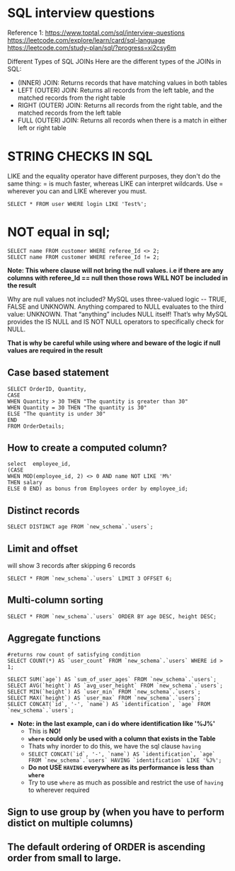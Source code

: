 # SQL interview questions
Reference 1:
https://www.toptal.com/sql/interview-questions
https://leetcode.com/explore/learn/card/sql-language
https://leetcode.com/study-plan/sql/?progress=xi2csy6m


Different Types of SQL JOINs
Here are the different types of the JOINs in SQL:

* (INNER) JOIN: Returns records that have matching values in both tables 
* LEFT (OUTER) JOIN: Returns all records from the left table, and the matched records from the right table
* RIGHT (OUTER) JOIN: Returns all records from the right table, and the matched records from the left table
* FULL (OUTER) JOIN: Returns all records when there is a match in either left or right table


# STRING CHECKS IN SQL
LIKE and the equality operator have different purposes, they don't do the same thing:
= is much faster, whereas LIKE can interpret wildcards. Use = wherever you can and LIKE wherever you must.
```
SELECT * FROM user WHERE login LIKE 'Test%';
```

# NOT equal in sql;
```
SELECT name FROM customer WHERE referee_Id <> 2;
SELECT name FROM customer WHERE referee_Id != 2;
```

**Note: This where clause will not bring the null values. i.e if there are any columns with referee_Id == null then those rows WILL NOT be included in the result** 

Why are null values not included?
MySQL uses three-valued logic -- TRUE, FALSE and UNKNOWN. 
Anything compared to NULL evaluates to the third value: UNKNOWN. 
That “anything” includes NULL itself! That’s why MySQL provides the IS NULL and 
IS NOT NULL operators to specifically check for NULL.

**That is why be careful while using where and beware of the logic if null values are required in the result**

## Case based statement
```
SELECT OrderID, Quantity,
CASE
WHEN Quantity > 30 THEN "The quantity is greater than 30"
WHEN Quantity = 30 THEN "The quantity is 30"
ELSE "The quantity is under 30"
END
FROM OrderDetails;
```


## How to create a computed column?
```
select  employee_id,
(CASE
WHEN MOD(employee_id, 2) <> 0 AND name NOT LIKE 'M%'
THEN salary
ELSE 0 END) as bonus from Employees order by employee_id;
```

## Distinct records

```
SELECT DISTINCT age FROM `new_schema`.`users`;
```

## Limit and offset
will show 3 records after skipping 6 records

```
SELECT * FROM `new_schema`.`users` LIMIT 3 OFFSET 6;
```

## Multi-column sorting
```
SELECT * FROM `new_schema`.`users` ORDER BY age DESC, height DESC;
```

## Aggregate functions

```
#returns row count of satisfying condition
SELECT COUNT(*) AS `user_count` FROM `new_schema`.`users` WHERE id > 1;

SELECT SUM(`age`) AS `sum_of_user_ages` FROM `new_schema`.`users`;
SELECT AVG(`height`) AS `avg_user_height` FROM `new_schema`.`users`;
SELECT MIN(`height`) AS `user_min` FROM `new_schema`.`users`;
SELECT MAX(`height`) AS `user_max` FROM `new_schema`.`users`;
SELECT CONCAT(`id`, '-', `name`) AS `identification`, `age` FROM `new_schema`.`users`;

```
- **Note: in the last example, can i do where identification like '%J%'**
  - This is **NO!**
  - **`where` could only be used with a column that exists in the Table**
  - Thats why inorder to do this, we have the sql clause `having`
  - ```SELECT CONCAT(`id`, '-', `name`) AS `identification`, `age` FROM `new_schema`.`users`
    HAVING `identification` LIKE '%J%';```
  - **Do not USE `HAVING` everywhere as its performance is less than `where`**
  - Try to use `where` as much as possible and restrict the use of `having` to wherever required
  

    

## Sign to use group by (when you have to perform distict on multiple columns)

## **The default ordering of ORDER is ascending order from small to large.**




